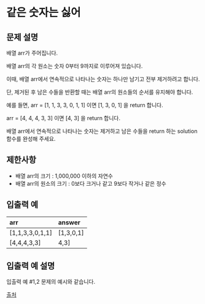 # 같은 숫자는 싫어


## 문제 설명

배열 arr가 주어집니다. 

배열 arr의 각 원소는 숫자 0부터 9까지로 이루어져 있습니다. 

이때, 배열 arr에서 연속적으로 나타나는 숫자는 하나만 남기고 전부 제거하려고 합니다. 

단, 제거된 후 남은 수들을 반환할 때는 배열 arr의 원소들의 순서를 유지해야 합니다. 

예를 들면,
arr = [1, 1, 3, 3, 0, 1, 1] 이면 [1, 3, 0, 1] 을 return 합니다.

arr = [4, 4, 4, 3, 3] 이면 [4, 3] 을 return 합니다.

배열 arr에서 연속적으로 나타나는 숫자는 제거하고 남은 수들을 return 하는 solution 함수를 완성해 주세요.

## 제한사항
- 배열 arr의 크기 : 1,000,000 이하의 자연수
- 배열 arr의 원소의 크기 : 0보다 크거나 같고 9보다 작거나 같은 정수

## 입출력 예

| arr                      | answer    |
|:-------------------------|:----------|
| [1,1,3,3,0,1,1]	         | [1,3,0,1] |
| [4,4,4,3,3]	             | 4,3]      |


## 입출력 예 설명
입출력 예 #1,2
문제의 예시와 같습니다.


[출처](https://school.programmers.co.kr/learn/courses/30/lessons/12906)